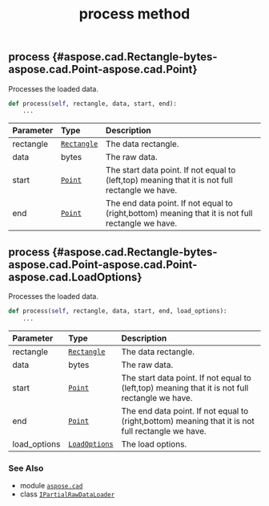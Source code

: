 ﻿---
title: process method
second_title: Aspose.CAD for Python via .NET API References
description: 
type: docs
weight: 20
url: /aspose.cad/ipartialrawdataloader/process/
is_root: false
---

## process {#aspose.cad.Rectangle-bytes-aspose.cad.Point-aspose.cad.Point}

Processes the loaded data.



```python
def process(self, rectangle, data, start, end):
    ...
```


| Parameter | Type | Description |
| :- | :- | :- |
| rectangle | [`Rectangle`](/cad/python-net/aspose.cad/rectangle) | The data rectangle. |
| data | bytes | The raw data. |
| start | [`Point`](/cad/python-net/aspose.cad/point) | The start data point. If not equal to (left,top) meaning that it is not full rectangle we have. |
| end | [`Point`](/cad/python-net/aspose.cad/point) | The end data point. If not equal to (right,bottom) meaning that it is not full rectangle we have. |


## process {#aspose.cad.Rectangle-bytes-aspose.cad.Point-aspose.cad.Point-aspose.cad.LoadOptions}

Processes the loaded data.



```python
def process(self, rectangle, data, start, end, load_options):
    ...
```


| Parameter | Type | Description |
| :- | :- | :- |
| rectangle | [`Rectangle`](/cad/python-net/aspose.cad/rectangle) | The data rectangle. |
| data | bytes | The raw data. |
| start | [`Point`](/cad/python-net/aspose.cad/point) | The start data point. If not equal to (left,top) meaning that it is not full rectangle we have. |
| end | [`Point`](/cad/python-net/aspose.cad/point) | The end data point. If not equal to (right,bottom) meaning that it is not full rectangle we have. |
| load_options | [`LoadOptions`](/cad/python-net/aspose.cad/loadoptions) | The load options. |



### See Also
* module [`aspose.cad`](../../)
* class [`IPartialRawDataLoader`](/cad/python-net/aspose.cad/ipartialrawdataloader)
